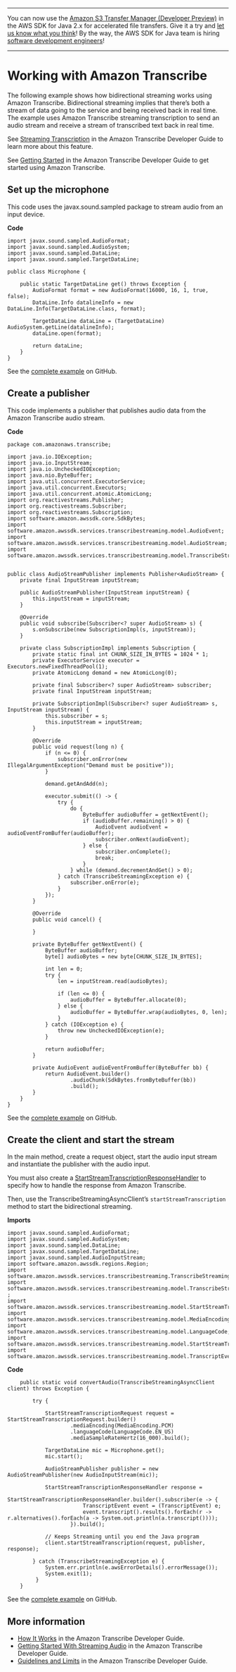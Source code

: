 --------

You can now use the [Amazon S3 Transfer Manager \(Developer Preview\)](https://bit.ly/2WQebiP) in the AWS SDK for Java 2\.x for accelerated file transfers\. Give it a try and [let us know what you think](https://bit.ly/3zT1YYM)\! By the way, the AWS SDK for Java team is hiring [software development engineers](https://github.com/aws/aws-sdk-java-v2/issues/3156)\!

--------

# Working with Amazon Transcribe<a name="examples-transcribe-bidirectional-streaming"></a>

The following example shows how bidirectional streaming works using Amazon Transcribe\. Bidirectional streaming implies that there’s both a stream of data going to the service and being received back in real time\. The example uses Amazon Transcribe streaming transcription to send an audio stream and receive a stream of transcribed text back in real time\.

See [Streaming Transcription](http://docs.aws.amazon.com/transcribe/latest/dg/streaming.html) in the Amazon Transcribe Developer Guide to learn more about this feature\.

See [Getting Started](http://docs.aws.amazon.com/transcribe/latest/dg/getting-started.html) in the Amazon Transcribe Developer Guide to get started using Amazon Transcribe\.

## Set up the microphone<a name="set-up-the-microphone"></a>

This code uses the javax\.sound\.sampled package to stream audio from an input device\.

 **Code** 

```
import javax.sound.sampled.AudioFormat;
import javax.sound.sampled.AudioSystem;
import javax.sound.sampled.DataLine;
import javax.sound.sampled.TargetDataLine;

public class Microphone {

    public static TargetDataLine get() throws Exception {
        AudioFormat format = new AudioFormat(16000, 16, 1, true, false);
        DataLine.Info datalineInfo = new DataLine.Info(TargetDataLine.class, format);

        TargetDataLine dataLine = (TargetDataLine) AudioSystem.getLine(datalineInfo);
        dataLine.open(format);

        return dataLine;
    }
}
```

See the [complete example](https://github.com/awsdocs/aws-doc-sdk-examples/blob/master/javav2/example_code/transcribe/src/main/java/com/amazonaws/transcribe/Microphone.java) on GitHub\.

## Create a publisher<a name="create-a-publisher"></a>

This code implements a publisher that publishes audio data from the Amazon Transcribe audio stream\.

 **Code** 

```
package com.amazonaws.transcribe;

import java.io.IOException;
import java.io.InputStream;
import java.io.UncheckedIOException;
import java.nio.ByteBuffer;
import java.util.concurrent.ExecutorService;
import java.util.concurrent.Executors;
import java.util.concurrent.atomic.AtomicLong;
import org.reactivestreams.Publisher;
import org.reactivestreams.Subscriber;
import org.reactivestreams.Subscription;
import software.amazon.awssdk.core.SdkBytes;
import software.amazon.awssdk.services.transcribestreaming.model.AudioEvent;
import software.amazon.awssdk.services.transcribestreaming.model.AudioStream;
import software.amazon.awssdk.services.transcribestreaming.model.TranscribeStreamingException;


public class AudioStreamPublisher implements Publisher<AudioStream> {
    private final InputStream inputStream;

    public AudioStreamPublisher(InputStream inputStream) {
        this.inputStream = inputStream;
    }

    @Override
    public void subscribe(Subscriber<? super AudioStream> s) {
        s.onSubscribe(new SubscriptionImpl(s, inputStream));
    }

    private class SubscriptionImpl implements Subscription {
        private static final int CHUNK_SIZE_IN_BYTES = 1024 * 1;
        private ExecutorService executor = Executors.newFixedThreadPool(1);
        private AtomicLong demand = new AtomicLong(0);

        private final Subscriber<? super AudioStream> subscriber;
        private final InputStream inputStream;

        private SubscriptionImpl(Subscriber<? super AudioStream> s, InputStream inputStream) {
            this.subscriber = s;
            this.inputStream = inputStream;
        }

        @Override
        public void request(long n) {
            if (n <= 0) {
                subscriber.onError(new IllegalArgumentException("Demand must be positive"));
            }

            demand.getAndAdd(n);

            executor.submit(() -> {
                try {
                    do {
                        ByteBuffer audioBuffer = getNextEvent();
                        if (audioBuffer.remaining() > 0) {
                            AudioEvent audioEvent = audioEventFromBuffer(audioBuffer);
                            subscriber.onNext(audioEvent);
                        } else {
                            subscriber.onComplete();
                            break;
                        }
                    } while (demand.decrementAndGet() > 0);
                } catch (TranscribeStreamingException e) {
                    subscriber.onError(e);
                }
            });
        }

        @Override
        public void cancel() {

        }

        private ByteBuffer getNextEvent() {
            ByteBuffer audioBuffer;
            byte[] audioBytes = new byte[CHUNK_SIZE_IN_BYTES];

            int len = 0;
            try {
                len = inputStream.read(audioBytes);

                if (len <= 0) {
                    audioBuffer = ByteBuffer.allocate(0);
                } else {
                    audioBuffer = ByteBuffer.wrap(audioBytes, 0, len);
                }
            } catch (IOException e) {
                throw new UncheckedIOException(e);
            }

            return audioBuffer;
        }

        private AudioEvent audioEventFromBuffer(ByteBuffer bb) {
            return AudioEvent.builder()
                    .audioChunk(SdkBytes.fromByteBuffer(bb))
                    .build();
        }
    }
}
```

See the [complete example](https://github.com/awsdocs/aws-doc-sdk-examples/blob/master/javav2/example_code/transcribe/src/main/java/com/amazonaws/transcribe/AudioStreamPublisher.java) on GitHub\.

## Create the client and start the stream<a name="create-the-client-and-start-the-stream"></a>

In the main method, create a request object, start the audio input stream and instantiate the publisher with the audio input\.

You must also create a [StartStreamTranscriptionResponseHandler](http://docs.aws.amazon.com/sdk-for-java/latest/reference/software/amazon/awssdk/services/transcribestreaming/model/StartStreamTranscriptionResponseHandler.html) to specify how to handle the response from Amazon Transcribe\.

Then, use the TranscribeStreamingAsyncClient’s `startStreamTranscription` method to start the bidirectional streaming\.

 **Imports** 

```
import javax.sound.sampled.AudioFormat;
import javax.sound.sampled.AudioSystem;
import javax.sound.sampled.DataLine;
import javax.sound.sampled.TargetDataLine;
import javax.sound.sampled.AudioInputStream;
import software.amazon.awssdk.regions.Region;
import software.amazon.awssdk.services.transcribestreaming.TranscribeStreamingAsyncClient;
import software.amazon.awssdk.services.transcribestreaming.model.TranscribeStreamingException ;
import software.amazon.awssdk.services.transcribestreaming.model.StartStreamTranscriptionRequest;
import software.amazon.awssdk.services.transcribestreaming.model.MediaEncoding;
import software.amazon.awssdk.services.transcribestreaming.model.LanguageCode;
import software.amazon.awssdk.services.transcribestreaming.model.StartStreamTranscriptionResponseHandler;
import software.amazon.awssdk.services.transcribestreaming.model.TranscriptEvent;
```

 **Code** 

```
    public static void convertAudio(TranscribeStreamingAsyncClient client) throws Exception {

        try {

            StartStreamTranscriptionRequest request = StartStreamTranscriptionRequest.builder()
                    .mediaEncoding(MediaEncoding.PCM)
                    .languageCode(LanguageCode.EN_US)
                    .mediaSampleRateHertz(16_000).build();

            TargetDataLine mic = Microphone.get();
            mic.start();

            AudioStreamPublisher publisher = new AudioStreamPublisher(new AudioInputStream(mic));

            StartStreamTranscriptionResponseHandler response =
                    StartStreamTranscriptionResponseHandler.builder().subscriber(e -> {
                        TranscriptEvent event = (TranscriptEvent) e;
                        event.transcript().results().forEach(r -> r.alternatives().forEach(a -> System.out.println(a.transcript())));
                    }).build();

            // Keeps Streaming until you end the Java program
            client.startStreamTranscription(request, publisher, response);

        } catch (TranscribeStreamingException e) {
            System.err.println(e.awsErrorDetails().errorMessage());
            System.exit(1);
         }
    }
```

See the [complete example](https://github.com/awsdocs/aws-doc-sdk-examples/blob/master/javav2/example_code/transcribe/src/main/java/com/amazonaws/transcribe/BidirectionalStreaming.java) on GitHub\.

## More information<a name="more-info"></a>
+  [How It Works](http://docs.aws.amazon.com/transcribe/latest/dg/how-it-works.html) in the Amazon Transcribe Developer Guide\.
+  [Getting Started With Streaming Audio](http://docs.aws.amazon.com/transcribe/latest/dg/getting-started-streaming.html) in the Amazon Transcribe Developer Guide\.
+  [Guidelines and Limits](http://docs.aws.amazon.com/transcribe/latest/dg/limits-guidelines.html) in the Amazon Transcribe Developer Guide\.